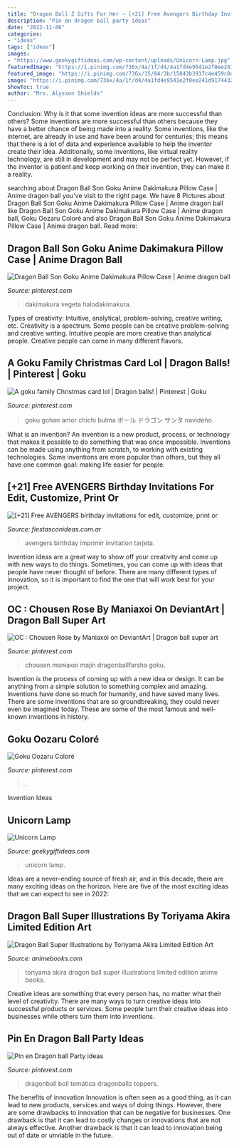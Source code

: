 ```yaml
---
title: "Dragon Ball Z Gifts For Her ~ [+21] Free Avengers Birthday Invitations For Edit, Customize, Print Or"
description: "Pin en dragon ball party ideas"
date: "2022-11-06"
categories:
- "ideas"
tags: ["ideas"]
images:
- "https://www.geekygiftideas.com/wp-content/uploads/Unicorn-Lamp.jpg"
featuredImage: "https://i.pinimg.com/736x/4a/1f/d4/4a1fd4e9541e2f0ee241d91744329dbc.jpg"
featured_image: "https://i.pinimg.com/736x/15/84/3b/15843b3917c4e459c8d0c764c82bee32.jpg"
image: "https://i.pinimg.com/736x/4a/1f/d4/4a1fd4e9541e2f0ee241d91744329dbc.jpg"
ShowToc: true
author: "Mrs. Alysson Shields"
---
```



Conclusion: Why is it that some invention ideas are more successful than others?
Some inventions are more successful than others because they have a better chance of being made into a reality. Some inventions, like the internet, are already in use and have been around for centuries; this means that there is a lot of data and experience available to help the inventor create their idea. Additionally, some inventions, like virtual reality technology, are still in development and may not be perfect yet. However, if the inventor is patient and keep working on their invention, they can make it a reality.

	

		
searching about Dragon Ball Son Goku Anime Dakimakura Pillow Case | Anime dragon ball you've visit to the right page. We have 8 Pictures about Dragon Ball Son Goku Anime Dakimakura Pillow Case | Anime dragon ball like Dragon Ball Son Goku Anime Dakimakura Pillow Case | Anime dragon ball, Goku Oozaru Coloré and also Dragon Ball Son Goku Anime Dakimakura Pillow Case | Anime dragon ball. Read more:
		
    
## Dragon Ball Son Goku Anime Dakimakura Pillow Case | Anime Dragon Ball

<img loading=lazy src="https://i.pinimg.com/736x/4a/1f/d4/4a1fd4e9541e2f0ee241d91744329dbc.jpg" onerror="this.onerror=null;this.src='https://tse4.mm.bing.net/th?id=OIP.zt7iJoL7dVBlxJmhlqsnkwAAAA&amp;pid=15.1';" alt="Dragon Ball Son Goku Anime Dakimakura Pillow Case | Anime dragon ball">

_Source: pinterest.com_

>dakimakura vegeta halodakimakura. 

	

Types of creativity: Intuitive, analytical, problem-solving, creative writing, etc.
Creativity is a spectrum. Some people can be creative problem-solving and creative writing. Intuitive people are more creative than analytical people. Creative people can come in many different flavors.

    
## A Goku Family Christmas Card Lol | Dragon Balls! | Pinterest | Goku

<img loading=lazy src="https://s-media-cache-ak0.pinimg.com/736x/d5/8a/1d/d58a1d08609d03ef5be12cb72af0a5e8.jpg" onerror="this.onerror=null;this.src='https://tse4.mm.bing.net/th?id=OIP.4K-uHgjRwedtn8m6yWR92wHaJ4&amp;pid=15.1';" alt="A goku family Christmas card lol | Dragon balls! | Pinterest | Goku">

_Source: pinterest.com_

>goku gohan amor chichi bulma ボール ドラゴン サンタ navideño. 

	

What is an invention?
An invention is a new product, process, or technology that makes it possible to do something that was once impossible. Inventions can be made using anything from scratch, to working with existing technologies. Some inventions are more popular than others, but they all have one common goal: making life easier for people.

    
## [+21] Free AVENGERS Birthday Invitations For Edit, Customize, Print Or

<img loading=lazy src="https://www.fiestasconideas.com.ar/img/imgExtra/avengers-19-tarjeta-cumpleanios-imprimir.jpg" onerror="this.onerror=null;this.src='https://tse3.mm.bing.net/th?id=OIP.wieMMRVoDQP8Rl7XKU98ogAAAA&amp;pid=15.1';" alt="[+21] Free AVENGERS birthday invitations for edit, customize, print or">

_Source: fiestasconideas.com.ar_

>avengers birthday imprimir invitation tarjeta. 

	

Invention ideas are a great way to show off your creativity and come up with new ways to do things. Sometimes, you can come up with ideas that people have never thought of before. There are many different types of innovation, so it is important to find the one that will work best for your project.

    
## OC : Chousen Rose By Maniaxoi On DeviantArt | Dragon Ball Super Art

<img loading=lazy src="https://i.pinimg.com/736x/f6/50/bd/f650bd536a477084d32a71ad7a62ad82.jpg" onerror="this.onerror=null;this.src='https://tse4.mm.bing.net/th?id=OIP.5YN2KU3vprNTPkwGpGEsjwHaKd&amp;pid=15.1';" alt="OC : Chousen Rose by Maniaxoi on DeviantArt | Dragon ball super art">

_Source: pinterest.com_

>chousen maniaxoi majin dragonballfarsha goku. 

	

Invention is the process of coming up with a new idea or design. It can be anything from a simple solution to something complex and amazing. Inventions have done so much for humanity, and have saved many lives. There are some inventions that are so groundbreaking, they could never even be imagined today. These are some of the most famous and well-known inventions in history.

    
## Goku Oozaru Coloré

<img loading=lazy src="https://i.pinimg.com/736x/15/84/3b/15843b3917c4e459c8d0c764c82bee32.jpg" onerror="this.onerror=null;this.src='https://tse3.mm.bing.net/th?id=OIP.IexlbP56O1TL8ygD62WmGQHaJ3&amp;pid=15.1';" alt="Goku Oozaru Coloré">

_Source: pinterest.com_

>. 

	

Invention Ideas

    
## Unicorn Lamp

<img loading=lazy src="https://www.geekygiftideas.com/wp-content/uploads/Unicorn-Lamp.jpg" onerror="this.onerror=null;this.src='https://tse3.mm.bing.net/th?id=OIP.qI1SNWGzY2upLDxYWyKeaQHaHa&amp;pid=15.1';" alt="Unicorn Lamp">

_Source: geekygiftideas.com_

>unicorn lamp. 

	

Ideas are a never-ending source of fresh air, and in this decade, there are many exciting ideas on the horizon. Here are five of the most exciting ideas that we can expect to see in 2022: 

    
## Dragon Ball Super Illustrations By Toriyama Akira Limited Edition Art

<img loading=lazy src="https://sep.yimg.com/ca/I/animebooks-com_2270_71776240.jpg" onerror="this.onerror=null;this.src='https://tse3.mm.bing.net/th?id=OIP.FdKHkPe8lZuGisfSUyUGjQHaIO&amp;pid=15.1';" alt="Dragon Ball Super Illustrations by Toriyama Akira Limited Edition Art">

_Source: animebooks.com_

>toriyama akira dragon ball super illustrations limited edition anime books. 

	

Creative ideas are something that every person has, no matter what their level of creativity. There are many ways to turn creative ideas into successful products or services. Some people turn their creative ideas into businesses while others turn them into inventions.

    
## Pin En Dragon Ball Party Ideas

<img loading=lazy src="https://i.pinimg.com/originals/fe/48/7c/fe487c43ec8c3a83ca360b4d0a646b7c.jpg" onerror="this.onerror=null;this.src='https://tse3.mm.bing.net/th?id=OIP.YGuW2zZn-968li5cZapBaAHaMp&amp;pid=15.1';" alt="Pin en Dragon ball Party ideas">

_Source: pinterest.com_

>dragonball boll temática dragonballz toppers. 

	

The benefits of innovation
Innovation is often seen as a good thing, as it can lead to new products, services and ways of doing things. However, there are some drawbacks to innovation that can be negative for businesses. One drawback is that it can lead to costly changes or innovations that are not always effective. Another drawback is that it can lead to innovation being out of date or unviable in the future.

